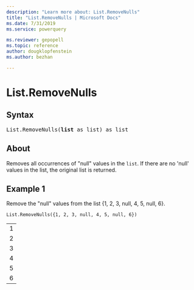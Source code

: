 ```yaml
---
description: "Learn more about: List.RemoveNulls"
title: "List.RemoveNulls | Microsoft Docs"
ms.date: 7/31/2019
ms.service: powerquery

ms.reviewer: gepopell
ms.topic: reference
author: dougklopfenstein
ms.author: bezhan

---
```

# List.RemoveNulls

## Syntax

<pre>
List.RemoveNulls(<b>list</b> as list) as list 
</pre>
  
## About  
Removes all occurrences of "null" values in the `list`. If there are no 'null' values in the list, the original list is returned.

## Example 1
Remove the "null" values from the list {1, 2, 3, null, 4, 5, null, 6}.

```powerquery-m
List.RemoveNulls({1, 2, 3, null, 4, 5, null, 6})
```

<table> <tr><td>1</td></tr> <tr><td>2</td></tr> <tr><td>3</td></tr> <tr><td>4</td></tr> <tr><td>5</td></tr> <tr><td>6</td></tr> </table>
